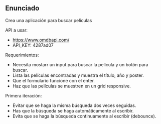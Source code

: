 ## Enunciado

Crea una aplicación para buscar películas

API a usar:

- https://www.omdbapi.com/
- API_KEY: 4287ad07

Requerimientos:

- Necesita mostarr un input para buscar la película y un botón para buscar.
- Lista las películas encontradas y muestra el título, año y poster.
- Que el formulario funcione con el enter.
- Haz que las películas se muestren en un grid responsive.

Primera iteración:

- Evitar que se haga la misma búsqueda dos veces seguidas.
- Has que la búsqueda se haga automáticamente al escribir.
- Evita que se haga la búsqueda continuamente al escribir (debounce).
